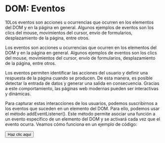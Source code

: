 # DOM: Eventos
10Los eventos son acciones u ocurrencias que ocurren en los elementos del DOM y en la página en general. Algunos ejemplos de eventos son los clics del mouse, movimientos del cursor, envío de formularios, desplazamiento de la página, entre otros.

Los eventos son acciones u ocurrencias que ocurren en los elementos del DOM y en la página en general. Algunos ejemplos de eventos son los clics del mouse, movimientos del cursor, envío de formularios, desplazamiento de la página, entre otros.

Los eventos permiten identificar las acciones del usuario y definir una respuesta de la página cuando se producen. De esta manera, es posible detectar la entrada de datos y generar una salida en consecuencia. Gracias a este comportamiento, las páginas web modernas pueden ser interactivas y dinámicas.

Para capturar estas interacciones de los usuarios, podemos suscribirnos a los eventos que suceden en un elemento del DOM. Para ello, podemos usar el método addEventListener(). Este método permite asociar una función a un evento específico de un elemento del DOM y se activará cada vez que el evento ocurra. Veamos cómo funciona en un ejemplo de código:


<!DOCTYPE html>
<html>
  <head>
    <title>Ejemplo de addEventListener</title>
  </head>
  <body>
    <button id="boton">Haz clic aquí</button>
    <script>
      // Seleccionar el botón mediante el método getElementById()
      var boton = document.getElementById("boton");

      // Agregar un event listener para el evento click
      boton.addEventListener("click", function() {
        alert("¡Haz hecho clic en el botón!");
      });
    </script>
  </body>
</html>

En el ejemplo anterior, se selecciona el botón a través del método getElementById() y se le agrega un event listener para el evento click. Cada vez que el usuario haga clic en el botón, se activará la función asociada al evento y se mostrará un mensaje en la pantalla.